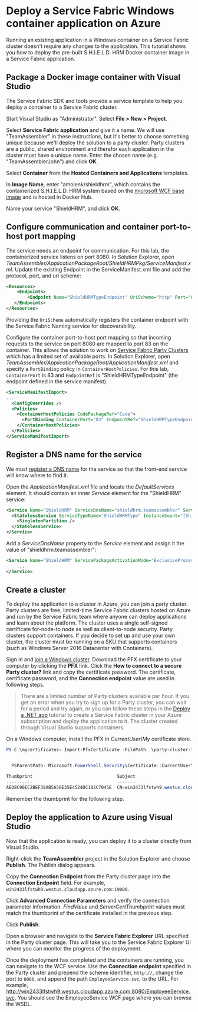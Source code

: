 # Deploy a Service Fabric Windows container application on Azure

Running an existing application in a Windows container on a Service Fabric cluster doesn't require any changes to the application. This tutorial shows you how to deploy the pre-built S.H.I.E.L.D. HRM Docker container image in a Service Fabric application.

## Package a Docker image container with Visual Studio

The Service Fabric SDK and tools provide a service template to help you deploy a container to a Service Fabric cluster.

Start Visual Studio as "Administrator". Select **File > New > Project**.

Select **Service Fabric application** and give it a name. We will use "TeamAssembler" in these instructions, but it's better to choose something unique because we'll deploy the solution to a party cluster. Party clusters are a public, shared environment and therefor each application in the cluster must have a unique name. Enter the chosen name (e.g. "TeamAssemblerJohn") and click **OK**.

Select **Container** from the **Hosted Containers and Applications** templates.

In **Image Name**, enter "amolenk/shieldhrm", which contains the containerized S.H.I.E.L.D. HRM system based on the [microsoft WCF base image](https://hub.docker.com/r/microsoft/wcf/) and is hosted in Docker Hub.

Name your service "ShieldHRM", and click **OK**.

## Configure communication and container port-to-host port mapping

The service needs an endpoint for communication. For this lab, the containerized service listens on port 8080. In Solution Explorer, open *TeamAssembler/ApplicationPackageRoot/ShieldHRMPkg/ServiceManifest.xml*. Update the existing Endpoint in the ServiceManifest.xml file and add the protocol, port, and uri scheme:

```xml
<Resources>
    <Endpoints>
        <Endpoint Name="ShieldHRMTypeEndpoint" UriScheme="http" Port="8080" Protocol="http"/>
   </Endpoints>
</Resources>
```

Providing the `UriScheme` automatically registers the container endpoint with the Service Fabric Naming service for discoverability.

Configure the container port-to-host port mapping so that incoming requests to the service on port 8080 are mapped to port 83 on the container. This allows the solution to work on [Service Fabric Party Clusters](https://try.servicefabric.azure.com) which has a limited set of available ports. In Solution Explorer, open *TeamAssembler/ApplicationPackageRoot/ApplicationManifest.xml* and specify a `PortBinding` policy in `ContainerHostPolicies`. For this lab, `ContainerPort` is 83 and `EndpointRef` is "ShieldHRMTypeEndpoint" (the endpoint defined in the service manifest). 

```xml
<ServiceManifestImport>
...
  <ConfigOverrides />
  <Policies>
    <ContainerHostPolicies CodePackageRef="Code">
      <PortBinding ContainerPort="83" EndpointRef="ShieldHRMTypeEndpoint"/>
    </ContainerHostPolicies>
  </Policies>
</ServiceManifestImport>
```

## Register a DNS name for the service

We must [register a DNS name](https://docs.microsoft.com/en-us/azure/service-fabric/service-fabric-dnsservice) for the service so that the front-end service will know where to find it.

Open the *ApplicationManifest.xml* file and locate the *DefaultServices* element. It should contain an inner *Service* element for the "ShieldHRM" service:

```xml
<Service Name="ShieldHRM" ServiceDnsName="shieldhrm.teamassembler" ServicePackageActivationMode="ExclusiveProcess">
  <StatelessService ServiceTypeName="ShieldHRMType" InstanceCount="[ShieldHRM_InstanceCount]">
    <SingletonPartition />
  </StatelessService>
</Service>
```

Add a *ServiceDnsName* property to the *Service* element and assign it the value of "shieldhrm.teamassembler":

```xml
<Service Name="ShieldHRM" ServicePackageActivationMode="ExclusiveProcess" ServiceDnsName="shieldhrm.teamassembler">
    ...
</Service>
```

## Create a cluster

To deploy the application to a cluster in Azure, you can join a party cluster. Party clusters are free, limited-time Service Fabric clusters hosted on Azure and run by the Service Fabric team where anyone can deploy applications and learn about the platform. The cluster uses a single self-signed certificate for-node-to node as well as client-to-node security. Party clusters support containers. If you decide to set up and use your own cluster, the cluster must be running on a SKU that supports containers (such as Windows Server 2016 Datacenter with Containers).

Sign in and [join a Windows cluster](https://try.servicefabric.azure.com). Download the PFX certificate to your computer by clicking the **PFX** link. Click the **How to connect to a secure Party cluster?** link and copy the certificate password. The certificate, certificate password, and the **Connection endpoint** value are used in following steps.

> There are a limited number of Party clusters available per hour. If you get an error when you try to sign up for a Party cluster, you can wait for a period and try again, or you can follow these steps in the [Deploy a .NET app](https://docs.microsoft.com/en-us/azure/service-fabric/service-fabric-tutorial-deploy-app-to-party-cluster#deploy-the-sample-application) tutorial to create a Service Fabric cluster in your Azure subscription and deploy the application to it. The cluster created through Visual Studio supports containers.

On a Windows computer, install the PFX in *CurrentUser\My* certificate store.

```PowerShell
PS C:\mycertificates> Import-PfxCertificate -FilePath .\party-cluster-753829355-client-cert.pfx -CertStoreLocation Cert:\CurrentUser\My -Password (ConvertTo-SecureString 753829355 -AsPlainText -Force)


  PSParentPath: Microsoft.PowerShell.Security\Certificate::CurrentUser\My

Thumbprint                                Subject
----------                                -------
AED8C90EC2BEF38AB5A50E35E4524DC102C7045E  CN=win2433lfstwh9.westus.cloudapp.azure.com
```

Remember the thumbprint for the following step.

## Deploy the application to Azure using Visual Studio

Now that the application is ready, you can deploy it to a cluster directly from Visual Studio.

Right-click the **TeamAssembler** project in the Solution Explorer and choose **Publish**. The Publish dialog appears.

Copy the **Connection Endpoint** from the Party cluster page into the **Connection Endpoint** field. For example, `win2433lfstwh9.westus.cloudapp.azure.com:19000`.

Click **Advanced Connection Parameters** and verify the connection parameter information. *FindValue* and *ServerCertThumbprint* values must match the thumbprint of the certificate installed in the previous step.

Click **Publish**.

Open a browser and navigate to the **Service Fabric Explorer** URL specified in the Party cluster page. This will take you to the Service Fabric Explorer UI where you can monitor the progress of the deployment.

Once the deployment has completed and the containers are running, you can navigate to the WCF service.
Use the **Connection endpoint** specified in the Party cluster and prepend the scheme identifier,  `http://`, change the port to `8080`, and append the path `EmployeeService.svc`, to the URL. For example, http://win2433lfstwh9.westus.cloudapp.azure.com:8080/EmployeeService.svc. You should see the EmployeeService WCF page where you can browse the WSDL.

